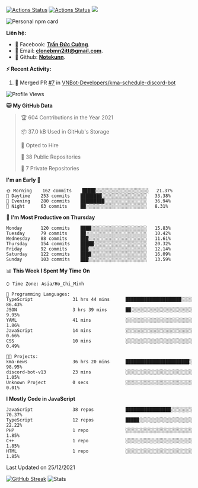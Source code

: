 [![Actions Status](https://github.com/Notekunn/Notekunn/workflows/wakatime-stats/badge.svg)](https://github.com/Notekunn/Notekunn/actions)
[![Actions Status](https://github.com/Notekunn/Notekunn/workflows/update-gh-activity/badge.svg)](https://github.com/Notekunn/Notekunn/actions)
![](https://visitor-badge.glitch.me/badge?page_id=notekunn.notekunn)

<!--![Notekunn](https://count.getloli.com/get/@notekunn)-->

<!--![Meme](https://media1.tenor.com/images/1c6140897565e34a4e98f618e220dc0d/tenor.gif)-->

![Personal npm card](https://i.imgur.com/mi8nZo1.png)

**Liên hệ:**

- 🐋 Facebook: **[Trần Đức Cường](https://www.facebook.com/ShiinDz)**.
- 🐍 Email: **[clonebmn2itt@gmail.com](mailto:clonebmn2itt@gmail.com)**.
- 🐬 Github: **[Notekunn](https://github.com/Notekunn)**.

**:zap: Recent Activity:**

<!--START_SECTION:activity-->
1. 🎉 Merged PR [#7](https://github.com/VNBot-Developers/kma-schedule-discord-bot/pull/7) in [VNBot-Developers/kma-schedule-discord-bot](https://github.com/VNBot-Developers/kma-schedule-discord-bot)
<!--END_SECTION:activity-->

<!--START_SECTION:waka-->
![Profile Views](http://img.shields.io/badge/Profile%20Views-154-blue)

**🐱 My GitHub Data** 

> 🏆 604 Contributions in the Year 2021
 > 
> 📦 37.0 kB Used in GitHub's Storage 
 > 
> 💼 Opted to Hire
 > 
> 📜 38 Public Repositories 
 > 
> 🔑 7 Private Repositories  
 > 
**I'm an Early 🐤** 

```text
🌞 Morning    162 commits    █████░░░░░░░░░░░░░░░░░░░░   21.37% 
🌆 Daytime    253 commits    ████████░░░░░░░░░░░░░░░░░   33.38% 
🌃 Evening    280 commits    █████████░░░░░░░░░░░░░░░░   36.94% 
🌙 Night      63 commits     ██░░░░░░░░░░░░░░░░░░░░░░░   8.31%

```
📅 **I'm Most Productive on Thursday** 

```text
Monday       120 commits    ████░░░░░░░░░░░░░░░░░░░░░   15.83% 
Tuesday      79 commits     ██░░░░░░░░░░░░░░░░░░░░░░░   10.42% 
Wednesday    88 commits     ███░░░░░░░░░░░░░░░░░░░░░░   11.61% 
Thursday     154 commits    █████░░░░░░░░░░░░░░░░░░░░   20.32% 
Friday       92 commits     ███░░░░░░░░░░░░░░░░░░░░░░   12.14% 
Saturday     122 commits    ████░░░░░░░░░░░░░░░░░░░░░   16.09% 
Sunday       103 commits    ███░░░░░░░░░░░░░░░░░░░░░░   13.59%

```


📊 **This Week I Spent My Time On** 

```text
⌚︎ Time Zone: Asia/Ho_Chi_Minh

💬 Programming Languages: 
TypeScript               31 hrs 44 mins      █████████████████████░░░░   86.43% 
JSON                     3 hrs 39 mins       ██░░░░░░░░░░░░░░░░░░░░░░░   9.95% 
YAML                     41 mins             ░░░░░░░░░░░░░░░░░░░░░░░░░   1.86% 
JavaScript               14 mins             ░░░░░░░░░░░░░░░░░░░░░░░░░   0.66% 
CSS                      10 mins             ░░░░░░░░░░░░░░░░░░░░░░░░░   0.49%

🐱‍💻 Projects: 
kma-news                 36 hrs 20 mins      ████████████████████████░   98.95% 
discord-bot-v13          23 mins             ░░░░░░░░░░░░░░░░░░░░░░░░░   1.05% 
Unknown Project          0 secs              ░░░░░░░░░░░░░░░░░░░░░░░░░   0.01%

```

**I Mostly Code in JavaScript** 

```text
JavaScript               38 repos            █████████████████░░░░░░░░   70.37% 
TypeScript               12 repos            █████░░░░░░░░░░░░░░░░░░░░   22.22% 
PHP                      1 repo              ░░░░░░░░░░░░░░░░░░░░░░░░░   1.85% 
C++                      1 repo              ░░░░░░░░░░░░░░░░░░░░░░░░░   1.85% 
HTML                     1 repo              ░░░░░░░░░░░░░░░░░░░░░░░░░   1.85%

```



 Last Updated on 25/12/2021
<!--END_SECTION:waka-->

[![GitHub Streak](http://github-readme-streak-stats.herokuapp.com?user=notekunn&theme=radical&date_format=j%2Fn%5B%2FY%5D)](https://git.io/streak-stats)
![Stats](https://github-readme-stats.vercel.app/api?username=notekunn&show_icons=true&theme=radical&count_private=true)
